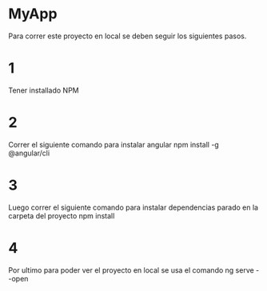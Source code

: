 # MyApp

Para correr este proyecto en local se deben seguir los siguientes pasos.
# 1

Tener installado NPM

# 2
Correr el siguiente comando para instalar angular
    npm install -g @angular/cli

# 3

Luego correr el siguiente comando para instalar dependencias parado en la carpeta del proyecto
    npm install
# 4

Por ultimo para poder ver el proyecto en local se usa el comando
    ng serve --open
